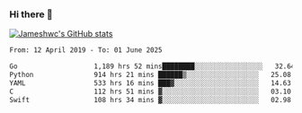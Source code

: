 ### Hi there 👋

[![Jameshwc's GitHub stats](https://github-readme-stats.vercel.app/api?username=jameshwc)](https://github.com/anuraghazra/github-readme-stats)

<!--START_SECTION:waka-->

```txt
From: 12 April 2019 - To: 01 June 2025

Go                   1,189 hrs 52 mins████████░░░░░░░░░░░░░░░░░   32.64 %
Python               914 hrs 21 mins ██████▒░░░░░░░░░░░░░░░░░░   25.08 %
YAML                 533 hrs 16 mins ███▓░░░░░░░░░░░░░░░░░░░░░   14.63 %
C                    112 hrs 51 mins ▓░░░░░░░░░░░░░░░░░░░░░░░░   03.10 %
Swift                108 hrs 34 mins ▓░░░░░░░░░░░░░░░░░░░░░░░░   02.98 %
```

<!--END_SECTION:waka-->